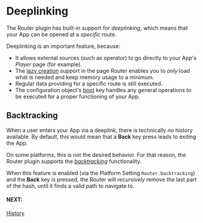 # Deeplinking

The Router plugin has built-in support for *deeplinking*, which means that your App can be opened at a *specific* route.

Deeplinking is an important feature, because:

* It allows external sources (such as operator) to go directly to your App's *Player* page (for example).
* The [lazy creation](settings.md#lazyCreate) support in the page Router enables you to *only* load what is needed and keep memory usage to a minimum.
* Regular data providing for a specific route is still executed.
* The configuration object's [boot](configuration.md#boot) key handles any general operations to be executed for a proper functioning of your App.

## Backtracking


When a user enters your App via a deeplink, there is technically *no* history available. By default, this would mean that a **Back** key press leads to exiting the App.

On some platforms, this is not the desired behavior. For that reason, the Router plugin supports the *[backtracking](settings.md#backtracking)* functionality.

When this feature is enabled (via the Platform Setting  `Router.backtracking`) and the **Back** key is pressed, the Router will *recursively* remove the last part of the hash, until it finds a valid path to navigate to.

#### NEXT:
[History](history.md)
